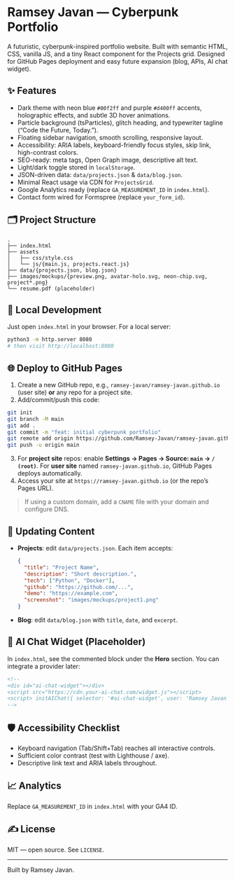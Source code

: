 # Ramsey Javan — Cyberpunk Portfolio

A futuristic, cyberpunk-inspired portfolio website. Built with semantic HTML, CSS, vanilla JS, and a tiny React component for the Projects grid. Designed for GitHub Pages deployment and easy future expansion (blog, APIs, AI chat widget).

## ✨ Features
- Dark theme with neon blue `#00f2ff` and purple `#d400ff` accents, holographic effects, and subtle 3D hover animations.
- Particle background (tsParticles), glitch heading, and typewriter tagline (“Code the Future, Today.”).
- Floating sidebar navigation, smooth scrolling, responsive layout.
- Accessibility: ARIA labels, keyboard-friendly focus styles, skip link, high-contrast colors.
- SEO-ready: meta tags, Open Graph image, descriptive alt text.
- Light/dark toggle stored in `localStorage`.
- JSON-driven data: `data/projects.json` & `data/blog.json`.
- Minimal React usage via CDN for `ProjectsGrid`.
- Google Analytics ready (replace `GA_MEASUREMENT_ID` in `index.html`).
- Contact form wired for Formspree (replace `your_form_id`).

## 🗂 Project Structure
```
.
├── index.html
├── assets
│   ├── css/style.css
│   └── js/{main.js, projects.react.js}
├── data/{projects.json, blog.json}
├── images/mockups/{preview.png, avatar-holo.svg, neon-chip.svg, project*.png}
└── resume.pdf (placeholder)
```

## 🚀 Local Development
Just open `index.html` in your browser. For a local server:
```bash
python3 -m http.server 8080
# then visit http://localhost:8080
```

## 🌐 Deploy to GitHub Pages
1. Create a new GitHub repo, e.g., `ramsey-javan/ramsey-javan.github.io` (user site) **or** any repo for a project site.
2. Add/commit/push this code:
```bash
git init
git branch -M main
git add .
git commit -m "feat: initial cyberpunk portfolio"
git remote add origin https://github.com/Ramsey-Javan/ramsey-javan.github.io.git
git push -u origin main
```
3. For **project site** repos: enable **Settings → Pages → Source: `main` → `/ (root)`**.
   For **user site** named `ramsey-javan.github.io`, GitHub Pages deploys automatically.
4. Access your site at `https://ramsey-javan.github.io` (or the repo’s Pages URL).

> If using a custom domain, add a `CNAME` file with your domain and configure DNS.

## 🧩 Updating Content
- **Projects**: edit `data/projects.json`. Each item accepts:
  ```json
  {
    "title": "Project Name",
    "description": "Short description.",
    "tech": ["Python", "Docker"],
    "github": "https://github.com/...",
    "demo": "https://example.com",
    "screenshot": "images/mockups/project1.png"
  }
  ```
- **Blog**: edit `data/blog.json` with `title`, `date`, and `excerpt`.

## 🤖 AI Chat Widget (Placeholder)
In `index.html`, see the commented block under the **Hero** section. You can integrate a provider later:
```html
<!--
<div id="ai-chat-widget"></div>
<script src="https://cdn.your-ai-chat.com/widget.js"></script>
<script> initAIChat({ selector: '#ai-chat-widget', user: 'Ramsey Javan' }) </script>
-->
```

## 🛡 Accessibility Checklist
- Keyboard navigation (Tab/Shift+Tab) reaches all interactive controls.
- Sufficient color contrast (test with Lighthouse / axe).
- Descriptive link text and ARIA labels throughout.

## 📈 Analytics
Replace `GA_MEASUREMENT_ID` in `index.html` with your GA4 ID.

## ✍️ License
MIT — open source. See `LICENSE`.

---

Built by Ramsey Javan.
